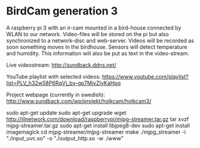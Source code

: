 

# BirdCam generation 3
A raspberry pi 3 with an ir-cam mounted in a bird-house connected by WLAN to our network.
Video-files will be stored on the pi but also synchronized to a network-disc and web-server.
Videos will be recorded as soon something moves in the birdhouse.
Sensors will detect temperature and humidity. 
This information will also be put as text in the video-stream.

Live videostream:
http://sundback.ddns.net/

YouTube playlist with selected videos:
https://www.youtube.com/playlist?list=PLV_h32w58P6RqVj_bv-gp7MivZIyKaHpq

Project webpage (currently in swedish):
http://www.sundback.com/wp/projekt/holkcam/holkcam3/


sudo apt-get update
sudo apt-get upgrade
wget http://lilnetwork.com/download/raspberrypi/mjpg-streamer.tar.gz
tar xvzf mjpg-streamer.tar.gz
sudo apt-get install libjpeg8-dev
sudo apt-get install imagemagick
cd mjpg-streamer/mjpg-streamer
make
./mjpg_streamer -i "./input_uvc.so" -o "./output_http.so -w ./www"
